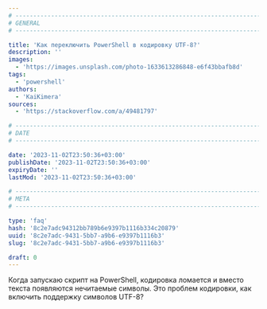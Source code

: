 ```yaml
---
# -------------------------------------------------------------------------------------------------------------------- #
# GENERAL
# -------------------------------------------------------------------------------------------------------------------- #

title: 'Как переключить PowerShell в кодировку UTF-8?'
description: ''
images:
  - 'https://images.unsplash.com/photo-1633613286848-e6f43bbafb8d'
tags:
  - 'powershell'
authors:
  - 'KaiKimera'
sources:
  - 'https://stackoverflow.com/a/49481797'

# -------------------------------------------------------------------------------------------------------------------- #
# DATE
# -------------------------------------------------------------------------------------------------------------------- #

date: '2023-11-02T23:50:36+03:00'
publishDate: '2023-11-02T23:50:36+03:00'
expiryDate: ''
lastMod: '2023-11-02T23:50:36+03:00'

# -------------------------------------------------------------------------------------------------------------------- #
# META
# -------------------------------------------------------------------------------------------------------------------- #

type: 'faq'
hash: '8c2e7adc94312bb789b6e9397b1116b334c20879'
uuid: '8c2e7adc-9431-5bb7-a9b6-e9397b1116b3'
slug: '8c2e7adc-9431-5bb7-a9b6-e9397b1116b3'

draft: 0
---
```


Когда запускаю скрипт на PowerShell, кодировка ломается и вместо текста появляются нечитаемые символы. Это проблем кодировки, как включить поддержку символов UTF-8?

<!--more-->
